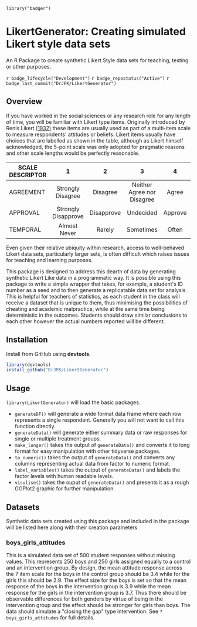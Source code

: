 ```{r echo=FALSE, results="hide", message=FALSE}
library("badger")
```

# LikertGenerator: Creating simulated Likert style data sets

An R Package to create synthetic Likert Style data sets for teaching, testing or other purposes.

`r badge_lifecycle("Development")` `r badge_repostatus("Active")` `r badge_last_commit("DrJPK/LikertGenerator")`

## Overview

If you have worked in the social sciences or any research role for any length of time, you will be familiar with Likert type items. Originally introduced by Renis Likert [(1932)](https://psycnet.apa.org/record/1933-01885-001) these items are usually used as part of a multi-item scale to measure respondents' attitudes or beliefs. Likert items usually have choices that are labelled as shown in the table, although as Likert himself acknowledged, the 5-point scale was only adopted for pragmatic reasons and other scale lengths would be perfectly reasonable.

|**SCALE DESCRIPTOR**|**1**|**2**|**3**|**4**|**5**|
|-----|:---:|:---:|:---:|:---:|:---:|
|AGREEMENT|Strongly Disagree|Disagree|Neither Agree nor Disagree|Agree|Strongly Agree|
|APPROVAL |Strongly Disapprove|Disapprove|Undecided|Approve|Strongly Approve|
|TEMPORAL	|Almost Never|Rarely|Sometimes|Often|Almost Always|

Even given their relative ubiquity within research, access to well-behaved Likert data sets, particularly larger sets, is often difficult which raises issues for teaching and learning purposes.

This package is designed to address this dearth of data by generating synthetic Likert Like data in a programmatic way. It is possible using this package to write a simple wrapper that takes, for example, a student's ID number as a seed and to then generate a replicatable data set for analysis.  This is helpful for teachers of statistics, as each student in the class will receive a dataset that is unique to them, thus minimising the possibilities of cheating and academic malpractice, while at the same time being deterministic in the outcomes. Students should draw similar conclusions to each other however the actual numbers reported will be different.

## Installation

Install from GitHub using **devtools**.

```R
library(devtools)
install_github("DrJPK/LikertGenerator")
```

## Usage

`library(LikertGenerator)` will load the basic packages.

* `generateDF()` will generate a wide format data frame where each row represents a single respondent. Generally you will not want to call this function directly.
* `generateData()` will generate either summary data or raw responses for single or multiple treatment groups.
* `make_longer()` takes the output of `generateData()` and converts it to long format for easy manipulation with other tidyverse packages.
* `to_numeric()` takes the output of `generateData()` and converts any columns representing actual data from factor to numeric format.
* `label_variables()` takes the output of `generateData()` and labels the factor levels with human readable levels.
* `visulise()` takes the ouput of `generateData()` and presents it as a rough GGPlot2 graphic for further manipulation.

## Datasets

Synthetic data sets created using this package and included in the package will be listed here along with their creation parameters

### boys_girls_attitudes

This is a simulated data set of 500 student responses without missing values. This represents 250 boys and 250 girls assigned equally to a control and an intervention group. By design, the mean attitude response across the 7 item scale for the boys in the control group should be 3.4 while for the girls this should be 2.9. The effect size for the boys is set so that the mean response of the boys in the intervention group is 3.9 while the mean response for the girls in the intervention group is 3.7.  Thus there should be observable differences for both genders by virtue of being in the intervention group and the effect should be stronger for girls than boys. The data should simulate a "closing the gap" type intervention. See `?boys_girls_attitudes` for full details.


